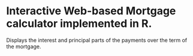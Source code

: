 # Interactive Web-based Mortgage calculator implemented in R.

Displays the interest and principal parts of the payments over the term of the mortgage.
